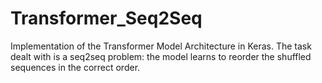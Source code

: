 # Transformer_Seq2Seq
Implementation of the Transformer Model Architecture in Keras.
The task dealt with is a seq2seq problem: the model learns to reorder the shuffled sequences in the correct order.